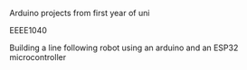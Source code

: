 Arduino projects from first year of uni

EEEE1040

Building a line following robot using an arduino and an ESP32 microcontroller
